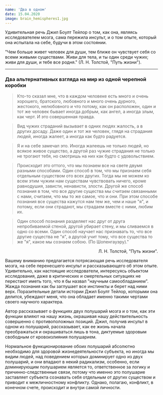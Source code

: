 ```yaml
---
name: 'Два в одном'
date: 15.04.2020
image: brain_hemispheres1.jpg
---
```


Удивительная речь Джил Боулт Тейлор о том, как она, являясь
исследователем мозга, сама пережила инсульт, и о том опыте, который
она испытала на себе, будучи в этом состоянии.

"Чем больше живет человек для души, тем ближе он чувствует себя со
всеми живыми существами. Живи для тела, и ты один среди чужих; живи
для души, и тебе все родня." (Л. Н. Толстой, "Путь жизни").

---

<h3>Два альтернативных взгляда на мир из одной черепной коробки</h3>

> Кто-то сказал мне, что в каждом человеке есть много и очень
хорошего, братского, любовного и много очень дурного, жестокого,
нелюбовного и что потому, как он расположен, один и тот же человек
бывает иногда добрым, как ангел, а иногда злым, как черт. И это
совершенная правда.

> Вид чужих страданий вызывает в одних людях жалость, а в других
 досаду. Даже один и тот же человек, глядя на страдания людей, иногда
 жалеет, а иногда как будто радуется.

> Я и на себе замечал это. Иногда жалеешь не только людей, но всякое
 живое существо, а другой раз чужие страдания не только не трогают
 тебя, но смотришь на них как будто с удовольствием.

> Происходит это оттого, что мы познаем все на свете двумя разными
 способами. Один способ в том, что мы признаем себя отдельным
 существом ото всех других. Тогда мы не можем ко всем этим чужим нам
 существам чувствовать ничего, кроме равнодушия, зависти, ненависти,
 злости. Другой же способ познания в том, что все другие существа мы
 считаем связанными с нами, считаем, что мы то же самое, что и
 они. При этом способе познания все существа кажутся нам тем же, чем и
 наше "я", и потому, если они страдают, мы страдаем вместе с ними,
 любим их.

> Один способ познания разделяет нас друг от друга непробиваемой
 стеной, другой убирает стену, и мы сливаемся в одно со всеми. Один
 способ научает нас признавать то, что все другие существа не "я", а
 другой учит тому, что все существа то же "я", какое мы сознаем
 собою. (По Шопенгауэру)."

<p style="text-align: right;">Л. Н. Толстой, "Путь жизни".</p>

Вашему вниманию предлагается потрясающая речь исследователя мозга, на
себе перенесшего инсульт и рассказывающего об этом опыте. Удивительно,
как настоящие исследователи, интересуясь объектом исследования, даже в
критических и смертельных ситуациях не перестают иметь того, что я бы
назвал "научным самообладанием". Жажда познания как бы заглушает все
инстинкты и берет над ними верх. Поразительные детали истории Джил
Боулт Тейлор, которыми она делится, убеждают меня, что она обладает
именно такими чертами своего научного характера.

Автор рассказывает о функциях двух полушарий мозга и о том, как эти
функции влияют на нашу жизнь, окрашивая нашу действительность
совершенно с противоположных позиций. Джил, получив инсульт в одном из
полушарий, рассказывает, как ее жизнь начала преображаться и
окрашиваться лишь в тона, диктуемые здоровым свободным от
кровоизлияния полушарием.

Нормальное функционирование обоих полушарий абсолютно необходимо для
здоровой жизнедеятельности субъекта, но иногда мы видим людей, над
поведением которых доминирует одно из двух полушарий, и они впадают в
некий радикализм, особенно, если доминирующим полушарием является то,
ответственное за логику и причинно-следственные связи, потому что
именно это полушарие заставляет субъекта сознавать себя отдельным от
других существом и приводит к межличностному конфликту. Однако,
полагаю, конфликт, в конечном счете, происходит и внутри самой
личности.

